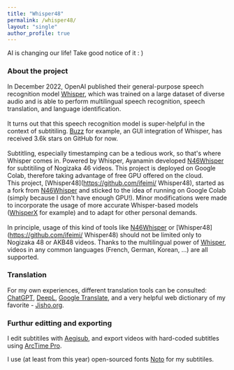 ```yaml
---
title: "Whisper48"
permalink: /whisper48/
layout: "single"
author_profile: true
---
```


AI is changing our life! Take good notice of it : \)    

### About the project
In December 2022, OpenAI published their general-purpose speech recognition model [Whisper](https://github.com/openai/whisper), which was trained on a large dataset of diverse audio and is able to perform multilingual speech recognition, speech translation, and language identification.  
\
It turns out that this speech recognition model is super-helpful in the context of subtitiling. [Buzz](https://github.com/chidiwilliams/buzz) for example, an GUI integration of Whisper, has received 3.6k stars on GitHub for now.  
\
Subtitling, especially timestamping can be a tedious work, so that's where Whisper comes in. Powered by Whisper, Ayanamin developed [N46Whisper](https://github.com/Ayanaminn/N46Whisper) for subtitiling of Nogizaka 46 videos. This project is deployed on Google Colab, therefore taking advantage of free GPU offered on the cloud. 
\
This project, [Whisper48](https://github.com/ifeimi/
Whisper48), started as a fork from [N46Whisper](https://github.com/Ayanaminn/N46Whisper) and sticked to the idea of running on Google Colab (simply because I don't have enough GPU!). Minor modifications were made to incorporate the usage of more accurate Whisper-based models ([WhisperX](https://github.com/m-bain/whisperX) for example) and to adapt for other personal demands.  
\
In principle, usage of this kind of tools like [N46Whisper](https://github.com/Ayanaminn/N46Whisper) or [Whisper48](https://github.com/ifeimi/
Whisper48) should not be limited only to Nogizaka 48 or AKB48 videos. Thanks to the multilingual power of [Whisper](https://github.com/openai/whisper), videos in any common languages (French, German, Korean, ...) are all supported. 

### Translation  

For my own experiences, different translation tools can be consulted: [ChatGPT](https://openai.com/blog/chatgpt), [DeepL](https://www.deepl.com/translator), [Google Translate](https://translate.google.com/), and a very helpful web dictionary of my favorite - [Jisho.org](https://jisho.org/).  

### Furthur editting and exporting

I edit subtitiles with [Aegisub](https://aegisite.vercel.app/), and export videos with hard-coded subtitles using [ArcTime Pro](https://arctime.org/).  

I use (at least from this year) open-sourced fonts [Noto](https://fonts.google.com/noto) for my subtitiles.  